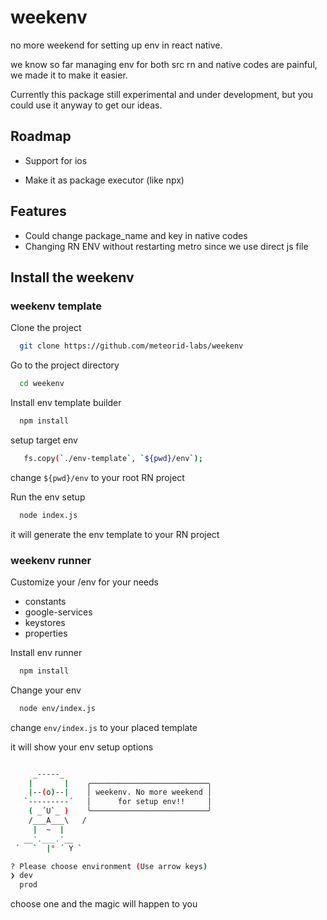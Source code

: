 
# weekenv 

no more weekend for setting up env in react native.

we know so far managing env for both src rn and native codes are painful, we made it to make it easier.

Currently this package still experimental and under development, but you could use it anyway to get our ideas.



## Roadmap

- Support for ios

- Make it as package executor (like npx)


## Features

- Could change package_name and key in native codes
- Changing RN ENV without restarting metro since we use direct js file


## Install the weekenv
### weekenv template

Clone the project

```bash
  git clone https://github.com/meteorid-labs/weekenv
```

Go to the project directory

```bash
  cd weekenv
```

Install env template builder

```bash
  npm install
```

setup target env

```bash
   fs.copy(`./env-template`, `${pwd}/env`);
```
change `${pwd}/env` to your root RN project

Run the env setup

```bash
  node index.js
```
it will generate the env template to your RN project

### weekenv runner

Customize your /env for your needs

- constants
- google-services
- keystores
- properties

Install env runner

```bash
  npm install
```

Change your env

```bash
  node env/index.js
```
change `env/index.js` to your placed template

it will show your env setup options 
```bash

     _-----_     
    |       |    ╭──────────────────────────╮
    |--(o)--|    │ weekenv. No more weekend │
   `---------´   │      for setup env!!     │
    ( _´U`_ )    ╰──────────────────────────╯
    /___A___\   /
     |  ~  |     
   __'.___.'__   
 ´   `  |° ´ Y ` 

? Please choose environment (Use arrow keys)
❯ dev 
  prod
```
choose one and the magic will happen to you